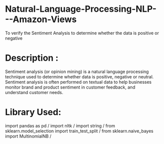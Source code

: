 # Natural-Language-Processing-NLP---Amazon-Views
To verify the Sentiment Analysis to determine whether the data is positive or negative

# Description :

Sentiment analysis (or opinion mining) is a natural language processing technique used to determine whether data is positive, negative or neutral. Sentiment analysis is often performed on textual data to help businesses monitor brand and product sentiment in customer feedback, and understand customer needs.


# Library Used:

import pandas as pd / 
import nltk /
import string /
from sklearn.model_selection import train_test_split / 
from sklearn.naive_bayes import MultinomialNB / 
